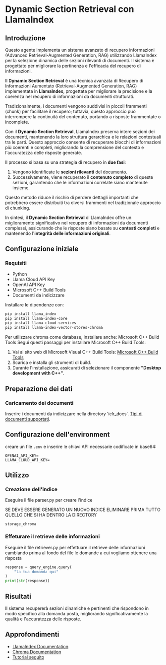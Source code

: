 # Dynamic Section Retrieval con LlamaIndex

## Introduzione
Questo agente implementa un sistema avanzato di recupero informazioni (Advanced Retrieval-Augmented Generation, RAG) utilizzando LlamaIndex per la selezione dinamica delle sezioni rilevanti di documenti. Il sistema è progettato per migliorare la pertinenza e l'efficacia del recupero di informazioni.


Il **Dynamic Section Retrieval** è una tecnica avanzata di Recupero di Informazioni Aumentato (Retrieval-Augmented Generation, RAG) implementata in **LlamaIndex**, progettata per migliorare la precisione e la coerenza nel recupero di informazioni da documenti strutturati.

Tradizionalmente, i documenti vengono suddivisi in piccoli frammenti (chunk) per facilitare il recupero; tuttavia, questo approccio può interrompere la continuità del contenuto, portando a risposte frammentate o incomplete.

Con il **Dynamic Section Retrieval**, LlamaIndex preserva intere sezioni dei documenti, mantenendo la loro struttura gerarchica e le relazioni contestuali tra le parti. Questo approccio consente di recuperare blocchi di informazioni più coerenti e completi, migliorando la comprensione del contesto e l'accuratezza delle risposte generate.

Il processo si basa su una strategia di recupero in **due fasi**:
1. Vengono identificate le **sezioni rilevanti** del documento.
2. Successivamente, viene recuperato il **contenuto completo** di queste sezioni, garantendo che le informazioni correlate siano mantenute insieme.

Questo metodo riduce il rischio di perdere dettagli importanti che potrebbero essere distribuiti tra diversi frammenti nel tradizionale approccio di chunking.

In sintesi, il **Dynamic Section Retrieval** di LlamaIndex offre un miglioramento significativo nel recupero di informazioni da documenti complessi, assicurando che le risposte siano basate su **contesti completi** e mantenendo l'**integrità delle informazioni originali**.


## Configurazione iniziale

### Requisiti
- Python
- Llama Cloud API Key
- OpenAI API Key
- Microsoft C++ Build Tools
- Documenti da indicizzare


Installare le dipendenze con:
```bash
pip install llama_index
pip install llama-index-core
pip install llama-cloud-services
pip install llama-index-vector-stores-chroma
```

Per utilizzare chroma come database, installare anche: Microsoft C++ Build Tools
Segui questi passaggi per installare Microsoft C++ Build Tools:

1. Vai al sito web di Microsoft Visual C++ Build Tools: [Microsoft C++ Build Tools](https://visualstudio.microsoft.com/visual-cpp-build-tools/)
2. Scarica e installa gli strumenti di build.
3. Durante l'installazione, assicurati di selezionare il componente **"Desktop development with C++"**.


## Preparazione dei dati

### Caricamento dei documenti
Inserire i documenti da indicizzare nella directory 'iclr_docs'. [Tipi di documenti supportati](https://docs.cloud.llamaindex.ai/llamaparse/features/supported_document_types).


## Configurazione dell'environment

creare un file `.env` e inserire le chiavi API necessarie codificate in base64:
```dotenv
OPENAI_API_KEY=
LLAMA_CLOUD_API_KEY=
```


## Utilizzo

### Creazione dell'indice

Eseguire il file parser.py per creare l'indice

SE DEVE ESSERE GENERATO UN NUOVO INDICE ELIMINARE PRIMA TUTTO QUELLO CHE SI HA DENTRO LA DIRECTORY
```
storage_chroma
```



### Effeturare il retrieve delle informazioni

Eseguire il file retriever.py per effettuare il retrieve delle informazioni cambiando prima al fondo del file le domande a cui vogliamo ottenere una risposta
```python
response = query_engine.query(
    "la tua domanda qui"
)
print(str(response))

```


## Risultati
Il sistema recupererà sezioni dinamiche e pertinenti che rispondono in modo specifico alla domanda posta, migliorando significativamente la qualità e l'accuratezza delle risposte.

## Approfondimenti
- [LlamaIndex Documentation](https://docs.llamaindex.ai/)
- [Chroma Documentation](https://www.trychroma.com/docs/)
- [Tutorial seguito](https://github.com/run-llama/llama_cloud_services/blob/main/examples/parse/advanced_rag/dynamic_section_retrieval.ipynb)
